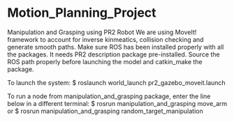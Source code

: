 # Motion_Planning_Project
Manipulation and Grasping using PR2 Robot
We are using MoveIt! framework to account for inverse kinmeatics, collision checking and generate smooth paths.
Make sure ROS has been installed properly with all the packages.
It needs PR2 description package pre-installed.
Source the ROS path properly before launching the model and catkin_make the package.

To launch the system:
$ roslaunch world_launch pr2_gazebo_moveit.launch

To run a node from manipulation_and_grasping package, enter the line below in a different terminal:
$ rosrun manipulation_and_grasping move_arm
or 
$ rosrun manipulation_and_grasping random_target_manipulation
